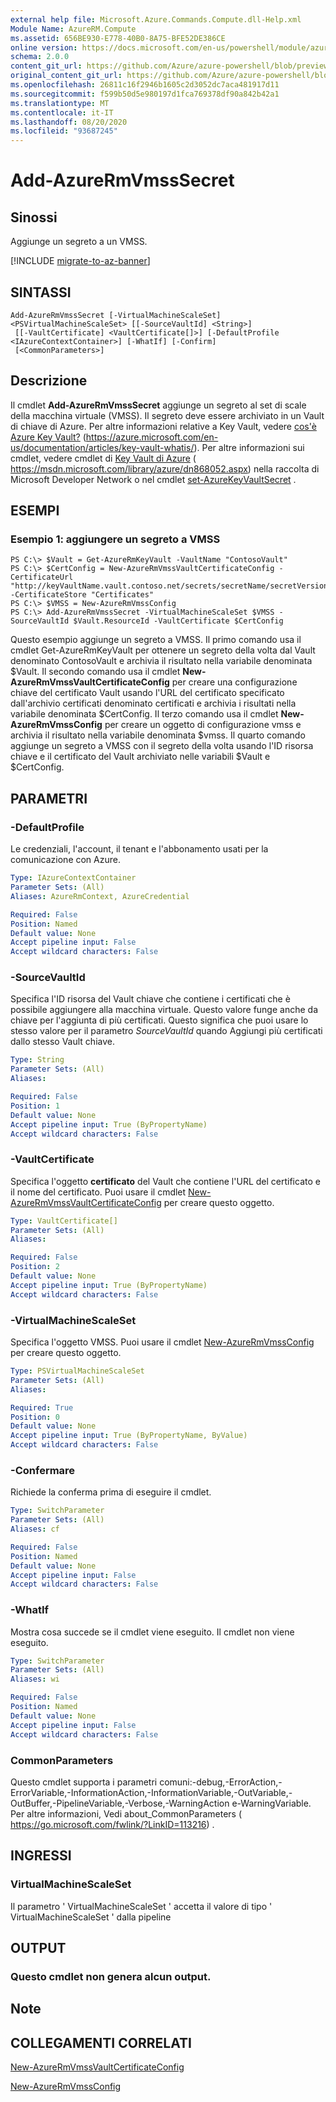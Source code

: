 ```yaml
---
external help file: Microsoft.Azure.Commands.Compute.dll-Help.xml
Module Name: AzureRM.Compute
ms.assetid: 656BE930-E778-40B0-8A75-BFE52DE386CE
online version: https://docs.microsoft.com/en-us/powershell/module/azurerm.compute/add-azurermvmsssecret
schema: 2.0.0
content_git_url: https://github.com/Azure/azure-powershell/blob/preview/src/ResourceManager/Compute/Stack/Commands.Compute/help/Add-AzureRmVmssSecret.md
original_content_git_url: https://github.com/Azure/azure-powershell/blob/preview/src/ResourceManager/Compute/Stack/Commands.Compute/help/Add-AzureRmVmssSecret.md
ms.openlocfilehash: 26811c16f2946b1605c2d3052dc7aca481917d11
ms.sourcegitcommit: f599b50d5e980197d1fca769378df90a842b42a1
ms.translationtype: MT
ms.contentlocale: it-IT
ms.lasthandoff: 08/20/2020
ms.locfileid: "93687245"
---
```

# Add-AzureRmVmssSecret

## Sinossi
Aggiunge un segreto a un VMSS.

[!INCLUDE [migrate-to-az-banner](../../includes/migrate-to-az-banner.md)]

## SINTASSI

```
Add-AzureRmVmssSecret [-VirtualMachineScaleSet] <PSVirtualMachineScaleSet> [[-SourceVaultId] <String>]
 [[-VaultCertificate] <VaultCertificate[]>] [-DefaultProfile <IAzureContextContainer>] [-WhatIf] [-Confirm]
 [<CommonParameters>]
```

## Descrizione
Il cmdlet **Add-AzureRmVmssSecret** aggiunge un segreto al set di scale della macchina virtuale (VMSS).
Il segreto deve essere archiviato in un Vault di chiave di Azure.
Per altre informazioni relative a Key Vault, vedere [cos'è Azure Key Vault?](https://azure.microsoft.com/en-us/documentation/articles/key-vault-whatis/) (https://azure.microsoft.com/en-us/documentation/articles/key-vault-whatis/).
Per altre informazioni sui cmdlet, vedere cmdlet di [Key Vault di Azure](https://msdn.microsoft.com/library/azure/dn868052.aspx) ( https://msdn.microsoft.com/library/azure/dn868052.aspx) nella raccolta di Microsoft Developer Network o nel cmdlet [set-AzureKeyVaultSecret](/powershell/module/azurerm.keyvault/set-azurekeyvaultsecret) .

## ESEMPI

### Esempio 1: aggiungere un segreto a VMSS
```
PS C:\> $Vault = Get-AzureRmKeyVault -VaultName "ContosoVault"
PS C:\> $CertConfig = New-AzureRmVmssVaultCertificateConfig -CertificateUrl "http://keyVaultName.vault.contoso.net/secrets/secretName/secretVersion" -CertificateStore "Certificates"
PS C:\> $VMSS = New-AzureRmVmssConfig
PS C:\> Add-AzureRmVmssSecret -VirtualMachineScaleSet $VMSS -SourceVaultId $Vault.ResourceId -VaultCertificate $CertConfig
```

Questo esempio aggiunge un segreto a VMSS.
Il primo comando usa il cmdlet Get-AzureRmKeyVault per ottenere un segreto della volta dal Vault denominato ContosoVault e archivia il risultato nella variabile denominata $Vault.
Il secondo comando usa il cmdlet **New-AzureRmVmssVaultCertificateConfig** per creare una configurazione chiave del certificato Vault usando l'URL del certificato specificato dall'archivio certificati denominato certificati e archivia i risultati nella variabile denominata $CertConfig.
Il terzo comando usa il cmdlet **New-AzureRmVmssConfig** per creare un oggetto di configurazione vmss e archivia il risultato nella variabile denominata $vmss.
Il quarto comando aggiunge un segreto a VMSS con il segreto della volta usando l'ID risorsa chiave e il certificato del Vault archiviato nelle variabili $Vault e $CertConfig.

## PARAMETRI

### -DefaultProfile
Le credenziali, l'account, il tenant e l'abbonamento usati per la comunicazione con Azure.

```yaml
Type: IAzureContextContainer
Parameter Sets: (All)
Aliases: AzureRmContext, AzureCredential

Required: False
Position: Named
Default value: None
Accept pipeline input: False
Accept wildcard characters: False
```

### -SourceVaultId
Specifica l'ID risorsa del Vault chiave che contiene i certificati che è possibile aggiungere alla macchina virtuale.
Questo valore funge anche da chiave per l'aggiunta di più certificati.
Questo significa che puoi usare lo stesso valore per il parametro *SourceVaultId* quando Aggiungi più certificati dallo stesso Vault chiave.

```yaml
Type: String
Parameter Sets: (All)
Aliases:

Required: False
Position: 1
Default value: None
Accept pipeline input: True (ByPropertyName)
Accept wildcard characters: False
```

### -VaultCertificate
Specifica l'oggetto **certificato** del Vault che contiene l'URL del certificato e il nome del certificato.
Puoi usare il cmdlet [New-AzureRmVmssVaultCertificateConfig](./New-AzureRmVmssVaultCertificateConfig.md) per creare questo oggetto.

```yaml
Type: VaultCertificate[]
Parameter Sets: (All)
Aliases:

Required: False
Position: 2
Default value: None
Accept pipeline input: True (ByPropertyName)
Accept wildcard characters: False
```

### -VirtualMachineScaleSet
Specifica l'oggetto VMSS.
Puoi usare il cmdlet [New-AzureRmVmssConfig](./New-AzureRmVmssConfig.md) per creare questo oggetto.

```yaml
Type: PSVirtualMachineScaleSet
Parameter Sets: (All)
Aliases:

Required: True
Position: 0
Default value: None
Accept pipeline input: True (ByPropertyName, ByValue)
Accept wildcard characters: False
```

### -Confermare
Richiede la conferma prima di eseguire il cmdlet.

```yaml
Type: SwitchParameter
Parameter Sets: (All)
Aliases: cf

Required: False
Position: Named
Default value: None
Accept pipeline input: False
Accept wildcard characters: False
```

### -WhatIf
Mostra cosa succede se il cmdlet viene eseguito. Il cmdlet non viene eseguito.

```yaml
Type: SwitchParameter
Parameter Sets: (All)
Aliases: wi

Required: False
Position: Named
Default value: None
Accept pipeline input: False
Accept wildcard characters: False
```

### CommonParameters
Questo cmdlet supporta i parametri comuni:-debug,-ErrorAction,-ErrorVariable,-InformationAction,-InformationVariable,-OutVariable,-OutBuffer,-PipelineVariable,-Verbose,-WarningAction e-WarningVariable. Per altre informazioni, Vedi about_CommonParameters ( https://go.microsoft.com/fwlink/?LinkID=113216) .

## INGRESSI

### VirtualMachineScaleSet
Il parametro ' VirtualMachineScaleSet ' accetta il valore di tipo ' VirtualMachineScaleSet ' dalla pipeline

## OUTPUT

### Questo cmdlet non genera alcun output.

## Note

## COLLEGAMENTI CORRELATI

[New-AzureRmVmssVaultCertificateConfig](./New-AzureRmVmssVaultCertificateConfig.md)

[New-AzureRmVmssConfig](./New-AzureRmVmssConfig.md)
